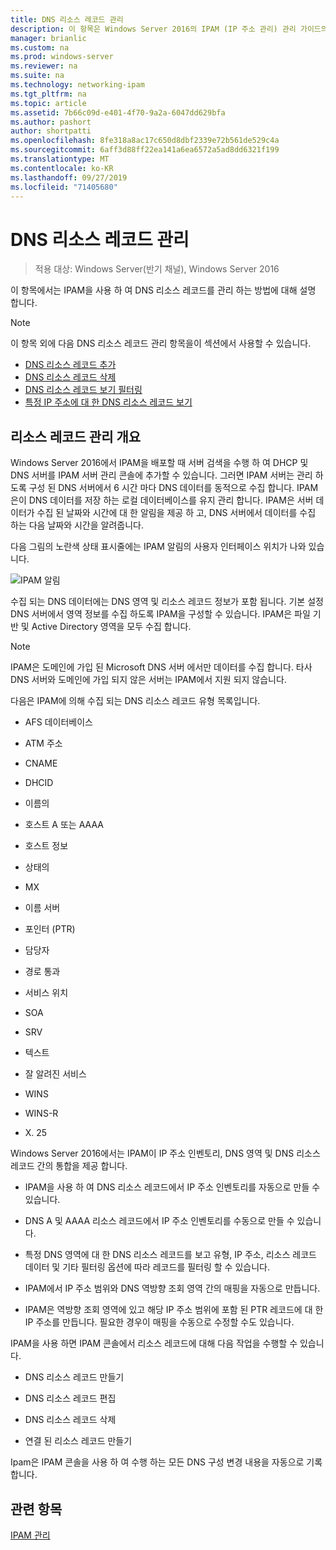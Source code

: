 ```yaml
---
title: DNS 리소스 레코드 관리
description: 이 항목은 Windows Server 2016의 IPAM (IP 주소 관리) 관리 가이드의 일부입니다.
manager: brianlic
ms.custom: na
ms.prod: windows-server
ms.reviewer: na
ms.suite: na
ms.technology: networking-ipam
ms.tgt_pltfrm: na
ms.topic: article
ms.assetid: 7b66c09d-e401-4f70-9a2a-6047dd629bfa
ms.author: pashort
author: shortpatti
ms.openlocfilehash: 8fe318a8ac17c650d8dbf2339e72b561de529c4a
ms.sourcegitcommit: 6aff3d88ff22ea141a6ea6572a5ad8dd6321f199
ms.translationtype: MT
ms.contentlocale: ko-KR
ms.lasthandoff: 09/27/2019
ms.locfileid: "71405680"
---
```

# <a name="dns-resource-record-management"></a>DNS 리소스 레코드 관리

>적용 대상: Windows Server(반기 채널), Windows Server 2016

이 항목에서는 IPAM을 사용 하 여 DNS 리소스 레코드를 관리 하는 방법에 대해 설명 합니다.  
  
> [!NOTE]  
> 이 항목 외에 다음 DNS 리소스 레코드 관리 항목을이 섹션에서 사용할 수 있습니다.  
>   
> -   [DNS 리소스 레코드 추가](../../technologies/ipam/Add-a-DNS-Resource-Record.md)  
> -   [DNS 리소스 레코드 삭제](../../technologies/ipam/Delete-DNS-Resource-Records.md)  
> -   [DNS 리소스 레코드 보기 필터링](../../technologies/ipam/Filter-the-View-of-DNS-Resource-Records.md)  
> -   [특정 IP 주소에 대 한 DNS 리소스 레코드 보기](../../technologies/ipam/View-DNS-Resource-Records-for-a-Specific-IP-Address.md)  
  
## <a name="resource-record-management-overview"></a>리소스 레코드 관리 개요  
Windows Server 2016에서 IPAM을 배포할 때 서버 검색을 수행 하 여 DHCP 및 DNS 서버를 IPAM 서버 관리 콘솔에 추가할 수 있습니다. 그러면 IPAM 서버는 관리 하도록 구성 된 DNS 서버에서 6 시간 마다 DNS 데이터를 동적으로 수집 합니다. IPAM은이 DNS 데이터를 저장 하는 로컬 데이터베이스를 유지 관리 합니다. IPAM은 서버 데이터가 수집 된 날짜와 시간에 대 한 알림을 제공 하 고, DNS 서버에서 데이터를 수집 하는 다음 날짜와 시간을 알려줍니다.  
  
다음 그림의 노란색 상태 표시줄에는 IPAM 알림의 사용자 인터페이스 위치가 나와 있습니다.  
  
![IPAM 알림](../../media/DNS-Resource-Record-Management/ipam_DataCollection_01.jpg)  
  
수집 되는 DNS 데이터에는 DNS 영역 및 리소스 레코드 정보가 포함 됩니다. 기본 설정 DNS 서버에서 영역 정보를 수집 하도록 IPAM을 구성할 수 있습니다.  IPAM은 파일 기반 및 Active Directory 영역을 모두 수집 합니다.  
  
> [!NOTE]  
> IPAM은 도메인에 가입 된 Microsoft DNS 서버 에서만 데이터를 수집 합니다. 타사 DNS 서버와 도메인에 가입 되지 않은 서버는 IPAM에서 지원 되지 않습니다.  
  
다음은 IPAM에 의해 수집 되는 DNS 리소스 레코드 유형 목록입니다.  
  
-   AFS 데이터베이스  
  
-   ATM 주소  
  
-   CNAME  
  
-   DHCID  
  
-   이름의  
  
-   호스트 A 또는 AAAA  
  
-   호스트 정보  
  
-   상태의  
  
-   MX  
  
-   이름 서버  
  
-   포인터 (PTR)  
  
-   담당자  
  
-   경로 통과  
  
-   서비스 위치  
  
-   SOA  
  
-   SRV  
  
-   텍스트  
  
-   잘 알려진 서비스  
  
-   WINS  
  
-   WINS-R  
  
-   X. 25  
  
Windows Server 2016에서는 IPAM이 IP 주소 인벤토리, DNS 영역 및 DNS 리소스 레코드 간의 통합을 제공 합니다.  
  
-   IPAM을 사용 하 여 DNS 리소스 레코드에서 IP 주소 인벤토리를 자동으로 만들 수 있습니다.  
  
-   DNS A 및 AAAA 리소스 레코드에서 IP 주소 인벤토리를 수동으로 만들 수 있습니다.  
  
-   특정 DNS 영역에 대 한 DNS 리소스 레코드를 보고 유형, IP 주소, 리소스 레코드 데이터 및 기타 필터링 옵션에 따라 레코드를 필터링 할 수 있습니다.  
  
-   IPAM에서 IP 주소 범위와 DNS 역방향 조회 영역 간의 매핑을 자동으로 만듭니다.  
  
-   IPAM은 역방향 조회 영역에 있고 해당 IP 주소 범위에 포함 된 PTR 레코드에 대 한 IP 주소를 만듭니다. 필요한 경우이 매핑을 수동으로 수정할 수도 있습니다.  
  
IPAM을 사용 하면 IPAM 콘솔에서 리소스 레코드에 대해 다음 작업을 수행할 수 있습니다.  
  
-   DNS 리소스 레코드 만들기  
  
-   DNS 리소스 레코드 편집  
  
-   DNS 리소스 레코드 삭제  
  
-   연결 된 리소스 레코드 만들기  
  
Ipam은 IPAM 콘솔을 사용 하 여 수행 하는 모든 DNS 구성 변경 내용을 자동으로 기록 합니다.  
  
## <a name="see-also"></a>관련 항목  
[IPAM 관리](Manage-IPAM.md)  
  


